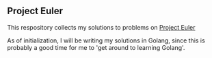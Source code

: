 ## Project Euler
This respository collects my solutions to problems on [Project Euler](https://projecteuler.net/problem=1)

As of initialization, I will be writing my solutions in Golang, since this is probably a good time for me to 'get around to learning Golang'.
